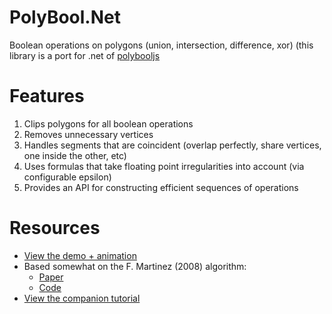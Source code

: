 # PolyBool.Net

Boolean operations on polygons (union, intersection, difference, xor)
(this library is a port for .net of [polybooljs](https://github.com/voidqk/polybooljs)
# Features

1. Clips polygons for all boolean operations
2. Removes unnecessary vertices
3. Handles segments that are coincident (overlap perfectly, share vertices, one inside the other,
   etc)
4. Uses formulas that take floating point irregularities into account (via configurable epsilon)
5. Provides an API for constructing efficient sequences of operations

# Resources

* [View the demo + animation](https://rawgit.com/voidqk/polybooljs/master/dist/demo.html)
* Based somewhat on the F. Martinez (2008) algorithm:
    * [Paper](http://www.cs.ucr.edu/~vbz/cs230papers/martinez_boolean.pdf)
    * [Code](https://github.com/akavel/martinez-src)
* [View the companion tutorial](http://syntheti.cc/article/polygon-clipping-pt2/)
